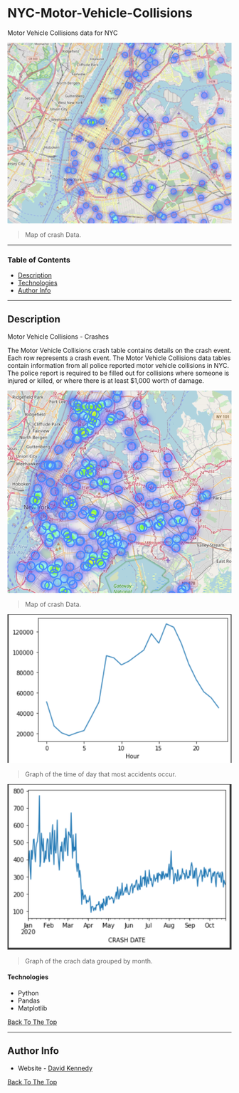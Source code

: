 # NYC-Motor-Vehicle-Collisions
Motor Vehicle Collisions data for NYC



![Graph 1](https://github.com/dekennedy/NYC-Motor-Vehicle-Collisions/blob/main/Map%201.PNG)
> Map of crash Data.





---

### Table of Contents

- [Description](#description)
- [Technologies](#Technologies)
- [Author Info](#author-info)

---

## Description
Motor Vehicle Collisions - Crashes

The Motor Vehicle Collisions crash table contains details on the crash event. Each row represents a crash event. The Motor Vehicle Collisions data tables contain information from all police reported motor vehicle collisions in NYC. The police report is required to be filled out for collisions where someone is injured or killed, or where there is at least $1,000 worth of damage.



![Graph 2](https://github.com/dekennedy/NYC-Motor-Vehicle-Collisions/blob/main/Map%202.PNG)
> Map of crash Data.


![Graph 3](https://github.com/dekennedy/NYC-Motor-Vehicle-Collisions/blob/main/Crash%20Graph%20Time%20of%20Day.PNG)
> Graph of the time of day that most accidents occur.

![Graph 4](https://github.com/dekennedy/NYC-Motor-Vehicle-Collisions/blob/main/Crash%20Graph%20by%20Month.PNG)
> Graph of the crach data grouped by month. 




#### Technologies

- Python
- Pandas
- Matplotlib

[Back To The Top](#NYC-Motor-Vehicle-Collisions)

---

## Author Info

- Website - [David Kennedy](https://linkedin.com/in/david-e-kennedy)

[Back To The Top](#NYC-Motor-Vehicle-Collisions)
